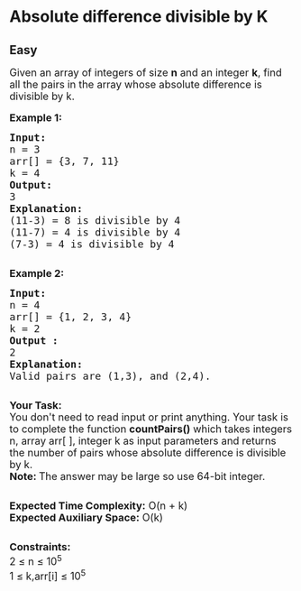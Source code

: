 # Absolute difference divisible by K
## Easy
<div class="problems_problem_content__Xm_eO"><p><span style="font-size:18px">Given an array of integers&nbsp;of size <strong>n</strong> and an integer&nbsp;<strong>k</strong>, find all the pairs in the array&nbsp;whose absolute difference is divisible by k.</span><br>
<br>
<span style="font-size:18px"><strong>Example 1:</strong></span></p>

<pre style="position: relative;"><span style="font-size:18px"><strong>Input:
</strong>n = 3
arr[] = {3, 7, 11}
k = 4
<strong>Output:
</strong>3
<strong>Explanation:</strong>
(11-3) = 8 is divisible by 4
(11-7) = 4 is divisible by 4
(7-3) = 4 is divisible by 4</span>
<div class="open_grepper_editor" title="Edit &amp; Save To Grepper"></div></pre>

<p><br>
<span style="font-size:18px"><strong>Example 2:</strong></span></p>

<pre style="position: relative;"><span style="font-size:18px"><strong>Input:
</strong>n = 4
arr[] = {1, 2, 3, 4}
k = 2
<strong>Output :</strong>
2
<strong>Explanation:</strong>
Valid pairs are (1,3), and (2,4).
</span><div class="open_grepper_editor" title="Edit &amp; Save To Grepper"></div></pre>

<p><br>
<span style="font-size:18px"><strong>Your Task:&nbsp;&nbsp;</strong><br>
You don't need to read input or print anything. Your task is to complete the function <strong>countPairs()</strong>&nbsp;which takes integers n,&nbsp;array arr[ ], integer k as input parameters&nbsp;and returns the number of pairs whose&nbsp;absolute difference is divisible by k.<br>
<strong>Note:&nbsp;</strong>The answer may be large so use 64-bit integer.&nbsp;</span></p>

<p><br>
<span style="font-size:18px"><strong>Expected Time Complexity:</strong> O(n + k)<br>
<strong>Expected Auxiliary Space:</strong> O(k)</span></p>

<p><br>
<span style="font-size:18px"><strong>Constraints:</strong><br>
2 ≤ n ≤ 10<sup>5</sup><br>
1 ≤ k,arr[i] ≤ 10<sup>5</sup></span></p>
</div>